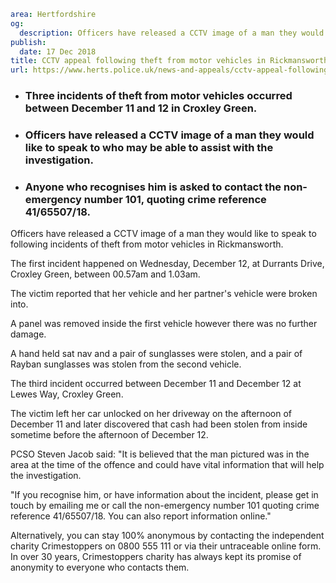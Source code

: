```yaml
area: Hertfordshire
og:
  description: Officers have released a CCTV image of a man they would like to speak to following incidents of theft from motor vehicles in Rickmansworth.
publish:
  date: 17 Dec 2018
title: CCTV appeal following theft from motor vehicles in Rickmansworth
url: https://www.herts.police.uk/news-and-appeals/cctv-appeal-following-theft-from-motor-vehicles-in-rickmansworth-2253C
```

* ### Three incidents of theft from motor vehicles occurred between December 11 and 12 in Croxley Green.

 * ### Officers have released a CCTV image of a man they would like to speak to who may be able to assist with the investigation.

 * ### Anyone who recognises him is asked to contact the non-emergency number 101, quoting crime reference 41/65507/18.

Officers have released a CCTV image of a man they would like to speak to following incidents of theft from motor vehicles in Rickmansworth.

The first incident happened on Wednesday, December 12, at Durrants Drive, Croxley Green, between 00.57am and 1.03am.

The victim reported that her vehicle and her partner's vehicle were broken into.

A panel was removed inside the first vehicle however there was no further damage.

A hand held sat nav and a pair of sunglasses were stolen, and a pair of Rayban sunglasses was stolen from the second vehicle.

The third incident occurred between December 11 and December 12 at Lewes Way, Croxley Green.

The victim left her car unlocked on her driveway on the afternoon of December 11 and later discovered that cash had been stolen from inside sometime before the afternoon of December 12.

PCSO Steven Jacob said: "It is believed that the man pictured was in the area at the time of the offence and could have vital information that will help the investigation.

"If you recognise him, or have information about the incident, please get in touch by emailing me or call the non-emergency number 101 quoting crime reference 41/65507/18. You can also report information online."

Alternatively, you can stay 100% anonymous by contacting the independent charity Crimestoppers on 0800 555 111 or via their untraceable online form. In over 30 years, Crimestoppers charity has always kept its promise of anonymity to everyone who contacts them.

###
